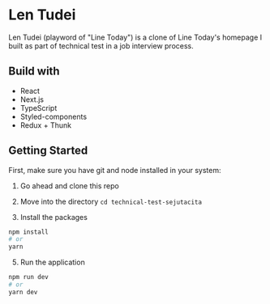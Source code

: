 # Len Tudei

Len Tudei (playword of "Line Today") is a clone of Line Today's homepage I built as part of technical test in a job interview process.

## Build with

- React
- Next.js
- TypeScript
- Styled-components
- Redux + Thunk

## Getting Started

First, make sure you have git and node installed in your system:

1. Go ahead and clone this repo

2. Move into the directory `cd technical-test-sejutacita`

3. Install the packages

```bash
npm install
# or
yarn
```

5. Run the application

```bash
npm run dev
# or
yarn dev
```
